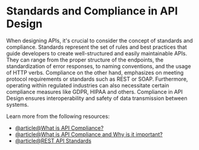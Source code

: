 # Standards and Compliance in API Design

When designing APIs, it's crucial to consider the concept of standards and compliance. Standards represent the set of rules and best practices that guide developers to create well-structured and easily maintainable APIs. They can range from the proper structure of the endpoints, the standardization of error responses, to naming conventions, and the usage of HTTP verbs. Compliance on the other hand, emphasizes on meeting protocol requirements or standards such as REST or SOAP. Furthermore, operating within regulated industries can also necessitate certain compliance measures like GDPR, HIPAA and others. Compliance in API Design ensures interoperability and safety of data transmission between systems. 

Learn more from the following resources:

- [@article@What is API Compliance?](https://tyk.io/learning-center/api-compliance/)
- [@article@What is API Compliance and Why is it important?](https://www.traceable.ai/blog-post/achieve-api-compliance)
- [@article@REST API Standards](https://www.integrate.io/blog/rest-api-standards/)
